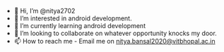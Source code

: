 - 👋 Hi, I’m @nitya2702
- 👀 I’m interested in android development.
- 🌱 I’m currently learning android development
- 💞️ I’m looking to collaborate on whatever opportunity knocks my door.
- 📫 How to reach me - Email me on nitya.bansal2020@vitbhopal.ac.in

<!---
nitya2702/nitya2702 is a ✨ special ✨ repository because its `README.md` (this file) appears on your GitHub profile.
You can click the Preview link to take a look at your changes.
--->
